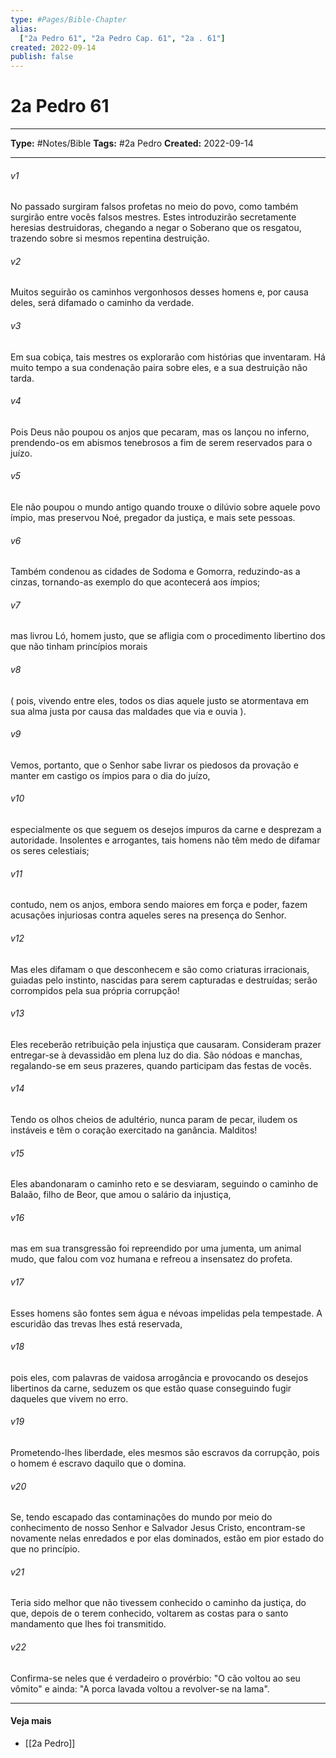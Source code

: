 ```yaml
---
type: #Pages/Bible-Chapter
alias:
  ["2a Pedro 61", "2a Pedro Cap. 61", "2a . 61"]
created: 2022-09-14
publish: false
---
```


# 2a Pedro 61

---

**Type:** #Notes/Bible
**Tags:** #2a Pedro
**Created:** 2022-09-14

---

###### v1
No passado surgiram falsos profetas no meio do povo, como também surgirão entre vocês falsos mestres. Estes introduzirão secretamente heresias destruidoras, chegando a negar o Soberano que os resgatou, trazendo sobre si mesmos repentina destruição.
###### v2
Muitos seguirão os caminhos vergonhosos desses homens e, por causa deles, será difamado o caminho da verdade.
###### v3
Em sua cobiça, tais mestres os explorarão com histórias que inventaram. Há muito tempo a sua condenação paira sobre eles, e a sua destruição não tarda.
###### v4
Pois Deus não poupou os anjos que pecaram, mas os lançou no inferno, prendendo-os em abismos tenebrosos a fim de serem reservados para o juízo.
###### v5
Ele não poupou o mundo antigo quando trouxe o dilúvio sobre aquele povo ímpio, mas preservou Noé, pregador da justiça, e mais sete pessoas.
###### v6
Também condenou as cidades de Sodoma e Gomorra, reduzindo-as a cinzas, tornando-as exemplo do que acontecerá aos ímpios;
###### v7
mas livrou Ló, homem justo, que se afligia com o procedimento libertino dos que não tinham princípios morais
###### v8
( pois, vivendo entre eles, todos os dias aquele justo se atormentava em sua alma justa por causa das maldades que via e ouvia ).
###### v9
Vemos, portanto, que o Senhor sabe livrar os piedosos da provação e manter em castigo os ímpios para o dia do juízo,
###### v10
especialmente os que seguem os desejos impuros da carne e desprezam a autoridade. Insolentes e arrogantes, tais homens não têm medo de difamar os seres celestiais;
###### v11
contudo, nem os anjos, embora sendo maiores em força e poder, fazem acusações injuriosas contra aqueles seres na presença do Senhor.
###### v12
Mas eles difamam o que desconhecem e são como criaturas irracionais, guiadas pelo instinto, nascidas para serem capturadas e destruídas; serão corrompidos pela sua própria corrupção!
###### v13
Eles receberão retribuição pela injustiça que causaram. Consideram prazer entregar-se à devassidão em plena luz do dia. São nódoas e manchas, regalando-se em seus prazeres, quando participam das festas de vocês.
###### v14
Tendo os olhos cheios de adultério, nunca param de pecar, iludem os instáveis e têm o coração exercitado na ganância. Malditos!
###### v15
Eles abandonaram o caminho reto e se desviaram, seguindo o caminho de Balaão, filho de Beor, que amou o salário da injustiça,
###### v16
mas em sua transgressão foi repreendido por uma jumenta, um animal mudo, que falou com voz humana e refreou a insensatez do profeta.
###### v17
Esses homens são fontes sem água e névoas impelidas pela tempestade. A escuridão das trevas lhes está reservada,
###### v18
pois eles, com palavras de vaidosa arrogância e provocando os desejos libertinos da carne, seduzem os que estão quase conseguindo fugir daqueles que vivem no erro.
###### v19
Prometendo-lhes liberdade, eles mesmos são escravos da corrupção, pois o homem é escravo daquilo que o domina.
###### v20
Se, tendo escapado das contaminações do mundo por meio do conhecimento de nosso Senhor e Salvador Jesus Cristo, encontram-se novamente nelas enredados e por elas dominados, estão em pior estado do que no princípio.
###### v21
Teria sido melhor que não tivessem conhecido o caminho da justiça, do que, depois de o terem conhecido, voltarem as costas para o santo mandamento que lhes foi transmitido.
###### v22
Confirma-se neles que é verdadeiro o provérbio: "O cão voltou ao seu vômito" e ainda: "A porca lavada voltou a revolver-se na lama".


---

#### Veja mais

- [[2a Pedro]]
